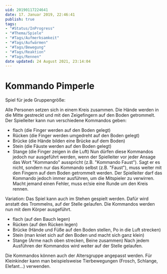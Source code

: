 ```yaml
---
uid: 20190117224641
date: 17. Januar 2019, 22:46:41
publish: true
tags:
- "#Status/InProgress"
- "#Thema/Spiele"
- "#Tags/Aufmerksamkeit" 
- "#Tags/Aufwärmen" 
- "#Tags/Bewegung" 
- "#Tags/Reaktion" 
- "#Tags/Rennen" 
date updated: 24 August 2021, 23:14:04
---
```


# Kommando Pimperle

Spiel für jede Gruppengröße:

Alle Personen setzen sich in einem Kreis zusammen.
Die Hände werden in die Mitte gestreckt und mit den Zeigefingern auf den Boden getrommelt.
Der Spielleiter kann nun verschiedene Kommandos geben:
- flach (die Finger werden auf den Boden gelegt)
- Rücken (die Finger werden umgedreht auf den Boden gelegt)
- Brücke (die Hände bilden eine Brücke auf dem Boden)
- Stein (die Fäuste werden auf den Boden gelegt)
- Stange (die Finger zeigen in die Luft)
Nun dürfen diese Kommandos jedoch nur ausgeführt werden, wenn der Spielleiter vor jeder Ansage das Wort "Kommando" ausspricht (z.B. "Kommando Faust").
Sagt er es nicht, sondern nur das Kommando selbst (z.B. "Faust"), muss weiter mit den Fingern auf dem Boden getrommelt werden. Der Spielleiter darf das Kommando jedoch immer ausführen, um die Mitspieler zu verwirren.
Macht jemand einen Fehler, muss er/sie eine Runde um den Kreis rennen.

Variation: Das Spiel kann auch im Stehen gespielt werden.
Dafür wird anstatt des Trommelns, auf der Stelle gelaufen. Die Kommandos werden nun mit dem Körper ausgeführt.
- flach (auf den Bauch legen)
- Rücken (auf den Rücken legen)
- Brücke (Hände und Füße auf den Boden stellen, Po in die Luft strecken)
- Stein (man kniet sich auf den Boden und macht sich ganz klein)
- Stange (Arme nach oben strecken, Beine zusammen)
Nach jedem Ausführen der Kommandos wird weiter auf der Stelle gelaufen.

Die Kommandos können auch der Altersgruppe angepasst werden.
Für Kleinkinder kann man beispielsweise Tierbewegungen (Frosch, Schlange, Elefant…) verwenden.

